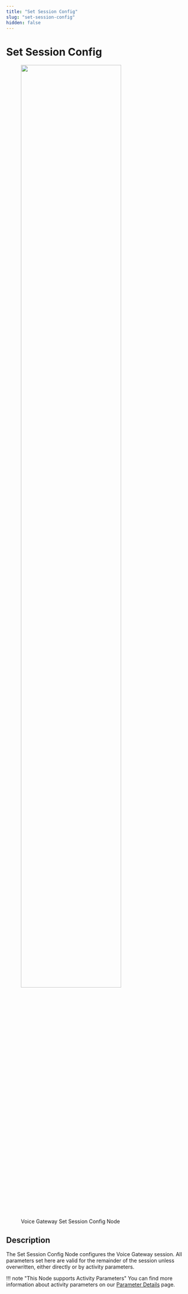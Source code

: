 ```yaml
---
title: "Set Session Config"
slug: "set-session-config"
hidden: false
---
```


# Set Session Config

<figure>
  <img class="image-center" src="{{config.site_url}}ai/flow-nodes/images/vg/set-session-config.png" width="80%" />
  <figcaption>Voice Gateway Set Session Config Node</figcaption>
</figure>

## Description
<div class="divider"></div>

The Set Session Config Node configures the Voice Gateway session. All parameters set here are valid for the remainder of the session unless overwritten, either directly or by activity parameters.

!!! note "This Node supports Activity Parameters"
    You can find more information about activity parameters on our [Parameter Details](parameter-details.md) page.